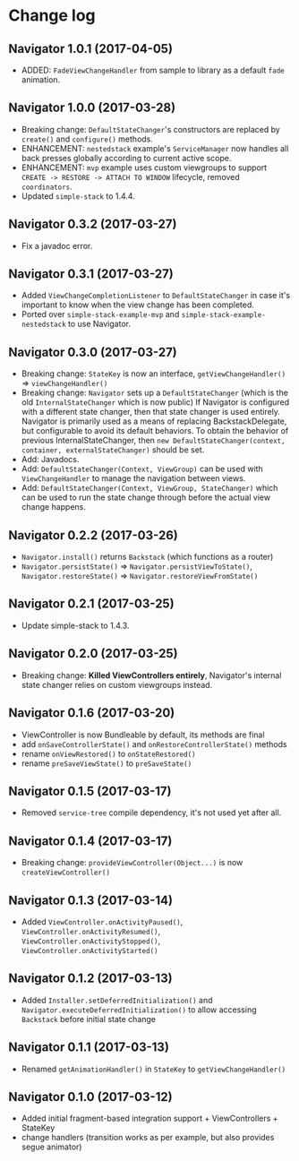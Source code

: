 # Change log

Navigator 1.0.1 (2017-04-05)
---------------------------------
- ADDED: `FadeViewChangeHandler` from sample to library as a default `fade` animation.

Navigator 1.0.0 (2017-03-28)
---------------------------------
- Breaking change: `DefaultStateChanger`'s constructors are replaced by `create()` and `configure()` methods.
- ENHANCEMENT: `nestedstack` example's `ServiceManager` now handles all back presses globally according to current active scope.
- ENHANCEMENT: `mvp` example uses custom viewgroups to support `CREATE -> RESTORE -> ATTACH TO WINDOW` lifecycle, removed `coordinators`.
- Updated `simple-stack` to 1.4.4.

Navigator 0.3.2 (2017-03-27)
---------------------------------
- Fix a javadoc error.

Navigator 0.3.1 (2017-03-27)
---------------------------------
- Added `ViewChangeCompletionListener` to `DefaultStateChanger` in case it's important to know when the view change has been completed.
- Ported over `simple-stack-example-mvp` and `simple-stack-example-nestedstack` to use Navigator.

Navigator 0.3.0 (2017-03-27)
---------------------------------
- Breaking change: `StateKey` is now an interface, `getViewChangeHandler()` => `viewChangeHandler()`
- Breaking change: `Navigator` sets up a `DefaultStateChanger` (which is the old `InternalStateChanger` which is now public)
If Navigator is configured with a different state changer, then that state changer is used entirely.
Navigator is primarily used as a means of replacing BackstackDelegate, but configurable to avoid its default behaviors.
To obtain the behavior of previous InternalStateChanger, then `new DefaultStateChanger(context, container, externalStateChanger)` should be set.
- Add: Javadocs.
- Add: `DefaultStateChanger(Context, ViewGroup)` can be used with `ViewChangeHandler` to manage the navigation between views.
- Add: `DefaultStateChanger(Context, ViewGroup, StateChanger)` which can be used to run the state change through before the actual view change happens.

Navigator 0.2.2 (2017-03-26)
---------------------------------
- `Navigator.install()` returns `Backstack` (which functions as a router)
- `Navigator.persistState()` => `Navigator.persistViewToState()`, `Navigator.restoreState()` => `Navigator.restoreViewFromState()`

Navigator 0.2.1 (2017-03-25)
---------------------------------
- Update simple-stack to 1.4.3.

Navigator 0.2.0 (2017-03-25)
---------------------------------
- Breaking change: **Killed ViewControllers entirely**, Navigator's internal state changer relies on custom viewgroups instead.

Navigator 0.1.6 (2017-03-20)
---------------------------------
- ViewController is now Bundleable by default, its methods are final
- add `onSaveControllerState()` and `onRestoreControllerState()` methods
- rename `onViewRestored()` to `onStateRestored()`
- rename `preSaveViewState()` to `preSaveState()`

Navigator 0.1.5 (2017-03-17)
---------------------------------
- Removed `service-tree` compile dependency, it's not used yet after all.

Navigator 0.1.4 (2017-03-17)
---------------------------------
- Breaking change: `provideViewController(Object...)` is now `createViewController()`

Navigator 0.1.3 (2017-03-14)
---------------------------------
- Added `ViewController.onActivityPaused()`, `ViewController.onActivityResumed()`, `ViewController.onActivityStopped()`, `ViewController.onActivityStarted()`

Navigator 0.1.2 (2017-03-13)
---------------------------------
- Added `Installer.setDeferredInitialization()` and `Navigator.executeDeferredInitialization()` to allow accessing `Backstack` before initial state change

Navigator 0.1.1 (2017-03-13)
---------------------------------
- Renamed `getAnimationHandler()` in `StateKey` to `getViewChangeHandler()`

Navigator 0.1.0 (2017-03-12)
---------------------------------
- Added initial fragment-based integration support + ViewControllers + StateKey
- change handlers (transition works as per example, but also provides segue animator)